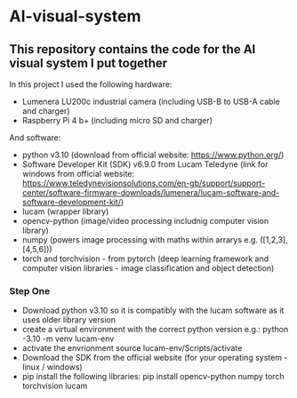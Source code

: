 # AI-visual-system
## This repository contains the code for the AI visual system I put together

In this project I used the following 
hardware:
- Lumenera LU200c industrial camera (including USB-B to USB-A cable and charger)
- Raspberry Pi 4 b+ (including micro SD and charger)

And software:
- python v3.10 (download from official website: https://www.python.org/)
-  Software Developer Kit (SDK) v6.9.0 from Lucam Teledyne (link for windows from official website: https://www.teledynevisionsolutions.com/en-gb/support/support-center/software-firmware-downloads/lumenera/lucam-software-and-software-development-kit/)
- lucam (wrapper library)
- opencv-python (image/video processing includnig computer vision library)
- numpy (powers image processing with maths within arrarys e.g. ([1,2,3],[4,5,6]))
- torch and torchvision - from pytorch (deep learning framework and computer vision libraries - image classification and object detection)


### Step One
- Download python v3.10 so it is compatibly with  the lucam software as it uses older library version
- create a virtual environment with the correct python version e.g.:
  python -3.10 -m venv lucam-env
- activate the envrionment
  source lucam-env/Scripts/activate
- Download the SDK from the official website (for your operating system - linux / windows)
- pip install the following libraries:
  pip install opencv-python numpy torch torchvision lucam

